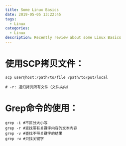 ```yaml
---
title: Some Linux Basics
date: 2019-05-05 13:22:45
tags:
  - Linux
categories: 
  - Linux
description: Recently review about some Linux Basics
---
```


# 使用SCP拷贝文件：

```shell
scp user@host:/path/to/file /path/to/put/local

# -r: 递归拷贝所有文件（文件夹内）
```

# Grep命令的使用：

```shell
grep -i #不区分大小写
grep -r #查找带有关键字内容的文本内容
grep -v #查找不带关键字的结果
grep -w #只找关键字
```

# 